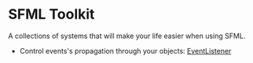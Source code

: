 # SFML Toolkit

A collections of systems that will make your life easier when using SFML.

- Control events's propagation through your objects: [EventListener](https://github.com/Hazurl/SFML-Toolkit/blob/master/doc/Events/EventListener.md)